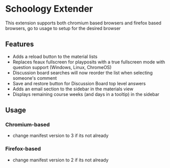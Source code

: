 # Schoology Extender

This extension supports both chromium based browsers and firefox based browsers, go to usage to setup for the desired browser

## Features
  - Adds a reload button to the material lists
  - Replaces feaux fullscreen for playposits with a true fullscreen mode with question support (Windows, Linux, ChromeOS)
  - Discussion board searches will now reorder the list when selecting someone's comment
  - Save and restore button for Discussion Board top level answers
  - Adds an email section to the sidebar in the materials view
  - Displays remaining course weeks (and days in a tooltip) in the sidebar
## Usage
### Chromium-based
 - change manifest version to 3 if its not already
### Firefox-based
 - change manifest version to 2 if its not already
